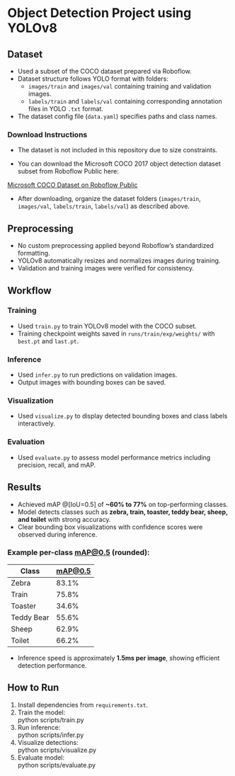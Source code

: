# Object Detection Project using YOLOv8

## Dataset

- Used a subset of the COCO dataset prepared via Roboflow.
- Dataset structure follows YOLO format with folders:
  - `images/train` and `images/val` containing training and validation images.
  - `labels/train` and `labels/val` containing corresponding annotation files in YOLO `.txt` format.
- The dataset config file (`data.yaml`) specifies paths and class names.

### Download Instructions

- The dataset is not included in this repository due to size constraints.

- You can download the Microsoft COCO 2017 object detection dataset subset from Roboflow Public here:

[Microsoft COCO Dataset on Roboflow Public](https://public.roboflow.com/object-detection/microsoft-coco-subset)

- After downloading, organize the dataset folders (`images/train`, `images/val`, `labels/train`, `labels/val`) as described above.


## Preprocessing

- No custom preprocessing applied beyond Roboflow’s standardized formatting.
- YOLOv8 automatically resizes and normalizes images during training.
- Validation and training images were verified for consistency.

## Workflow

### Training

- Used `train.py` to train YOLOv8 model with the COCO subset.
- Training checkpoint weights saved in `runs/train/exp/weights/` with `best.pt` and `last.pt`.

### Inference

- Used `infer.py` to run predictions on validation images.
- Output images with bounding boxes can be saved.

### Visualization

- Used `visualize.py` to display detected bounding boxes and class labels interactively.

### Evaluation

- Used `evaluate.py` to assess model performance metrics including precision, recall, and mAP.

## Results

- Achieved mAP @[IoU=0.5] of **~60% to 77%** on top-performing classes.
- Model detects classes such as **zebra, train, toaster, teddy bear, sheep, and toilet** with strong accuracy.
- Clear bounding box visualizations with confidence scores were observed during inference.

### Example per-class mAP@0.5 (rounded):

| Class       | mAP@0.5 |
|-------------|----------|
| Zebra       | 83.1%    |
| Train       | 75.8%    |
| Toaster     | 34.6%    |
| Teddy Bear  | 55.6%    |
| Sheep       | 62.9%    |
| Toilet      | 66.2%    |

- Inference speed is approximately **1.5ms per image**, showing efficient detection performance.

## How to Run

1. Install dependencies from `requirements.txt`.
2. Train the model:   
python scripts/train.py
3. Run inference:   
python scripts/infer.py
4. Visualize detections:   
python scripts/visualize.py
5. Evaluate model:   
python scripts/evaluate.py
